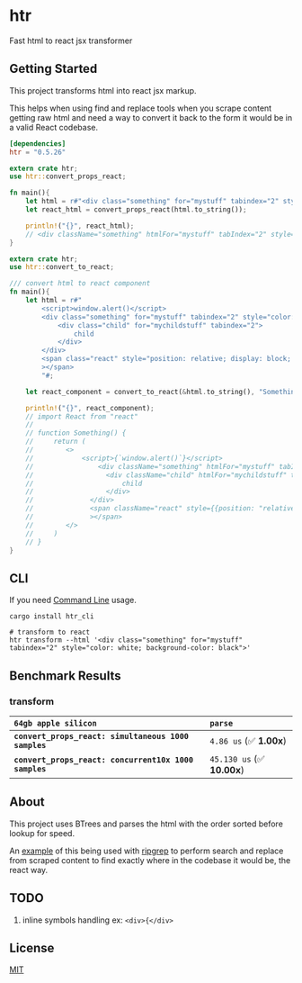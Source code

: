# htr

Fast html to react jsx transformer

## Getting Started

This project transforms html into react jsx markup.

This helps when using find and replace tools when you scrape content getting raw html and need a way to convert it back to the form it would be in a valid React codebase.

```toml
[dependencies]
htr = "0.5.26"
```

```rust
extern crate htr;
use htr::convert_props_react;

fn main(){
    let html = r#"<div class="something" for="mystuff" tabindex="2" style="color: white; background-color: black">"#;
    let react_html = convert_props_react(html.to_string());

    println!("{}", react_html);
    // <div className="something" htmlFor="mystuff" tabIndex="2" style={{color: "white", backgroundColor: "black"}}>
}
```

```rust
extern crate htr;
use htr::convert_to_react;

/// convert html to react component
fn main(){
    let html = r#"
        <script>window.alert()</script>
        <div class="something" for="mystuff" tabindex="2" style="color: white; background-color: black">
            <div class="child" for="mychildstuff" tabindex="2">
                child
            </div>
        </div>
        <span class="react" style="position: relative; display: block; margin-left: auto; margin-right: auto; max-width: 577px; "
        ></span>
        "#;

    let react_component = convert_to_react(&html.to_string(), "Something");

    println!("{}", react_component);
    // import React from "react"
    //
    // function Something() {
    //     return (
    //        <>
    //            <script>{`window.alert()`}</script>
    //                <div className="something" htmlFor="mystuff" tabIndex="2" style={{color: "white", backgroundColor: "black"}}>
    //                  <div className="child" htmlFor="mychildstuff" tabIndex="2">
    //                      child
    //                  </div>
    //              </div>
    //              <span className="react" style={{position: "relative", display: "block", marginLeft: "auto", marginRight: "auto", maxWidth: "577px"}}
    //              ></span>
    //        </>
    //     )
    // }
}
```

## CLI

If you need [Command Line](./htr_cli/) usage.

```
cargo install htr_cli

# transform to react
htr transform --html '<div class="something" for="mystuff" tabindex="2" style="color: white; background-color: black">'
```

## Benchmark Results

### transform

| `64gb apple silicon`                                  | `parse`                     |
| :---------------------------------------------------- | :-------------------------- |
| **`convert_props_react: simultaneous 1000 samples`**  | `4.86 us` (✅ **1.00x**)    |
| **`convert_props_react: concurrent10x 1000 samples`** | `45.130 us` (✅ **10.00x**) |

## About

This project uses BTrees and parses the html with the order sorted before lookup for speed.

An [example](https://github.com/A11yWatch/a11ywatch/blob/main/cli/src/fs/code_fix.rs) of this being used with [ripgrep](https://github.com/BurntSushi/ripgrep) to perform search and replace from scraped content to find exactly where in the codebase it would be, the react way.

## TODO

1. inline symbols handling ex: `<div>{</div>`

## License

[MIT](./LICENSE)
